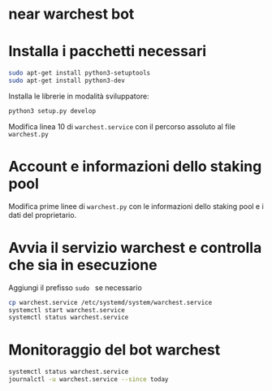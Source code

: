 # near warchest bot

# Installa i pacchetti necessari
```bash
sudo apt-get install python3-setuptools
sudo apt-get install python3-dev
```
Installa le librerie in modalità sviluppatore:
```bash
python3 setup.py develop
```

Modifica linea 10 di `warchest.service` con il percorso assoluto al file `warchest.py`
# Account e informazioni dello staking pool
Modifica prime linee di `warchest.py` con le informazioni dello staking pool e i dati del proprietario.

# Avvia il servizio warchest e controlla che sia in esecuzione
Aggiungi il prefisso ```sudo ``` se necessario
```bash
cp warchest.service /etc/systemd/system/warchest.service
systemctl start warchest.service
systemctl status warchest.service
```
# Monitoraggio del bot warchest
```bash
systemctl status warchest.service
journalctl -u warchest.service --since today
```
